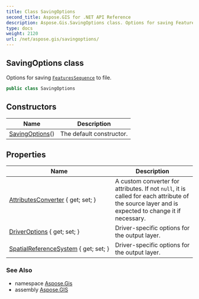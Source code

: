 ```yaml
---
title: Class SavingOptions
second_title: Aspose.GIS for .NET API Reference
description: Aspose.Gis.SavingOptions class. Options for saving FeaturesSequence to file
type: docs
weight: 2120
url: /net/aspose.gis/savingoptions/
---
```

## SavingOptions class

Options for saving [`FeaturesSequence`](../featuressequence/) to file.

```csharp
public class SavingOptions
```

## Constructors

| Name | Description |
| --- | --- |
| [SavingOptions](savingoptions/)() | The default constructor. |

## Properties

| Name | Description |
| --- | --- |
| [AttributesConverter](../../aspose.gis/savingoptions/attributesconverter/) { get; set; } | A custom converter for attributes. If not `null`, it is called for each attribute of the source layer and is expected to change it if necessary. |
| [DriverOptions](../../aspose.gis/savingoptions/driveroptions/) { get; set; } | Driver-specific options for the output layer. |
| [SpatialReferenceSystem](../../aspose.gis/savingoptions/spatialreferencesystem/) { get; set; } | Driver-specific options for the output layer. |

### See Also

* namespace [Aspose.Gis](../../aspose.gis/)
* assembly [Aspose.GIS](../../)


